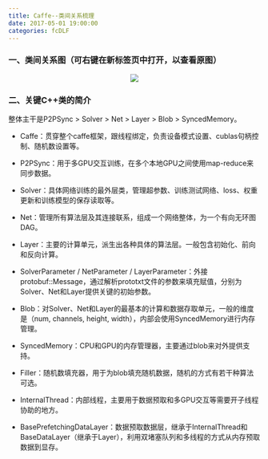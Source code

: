 ```yaml
---
title: Caffe--类间关系梳理
date: 2017-05-01 19:00:00
categories: fcDLF
---
```


<script type="text/javascript" src="http://cdn.mathjax.org/mathjax/latest/MathJax.js?config=default"></script>

### 一、类间关系图（可右键在新标签页中打开，以查看原图）

<center><img src="{{ site.baseurl }}/images/pdDLF/caffe_s1_1.png"></center>

### 二、关键C++类的简介

   整体主干是P2PSync > Solver > Net > Layer > Blob > SyncedMemory。

* Caffe：贯穿整个caffe框架，跟线程绑定，负责设备模式设置、cublas句柄控制、随机数设置等。

* P2PSync：用于多GPU交互训练，在多个本地GPU之间使用map-reduce来同步数据。

* Solver：具体网络训练的最外层类，管理超参数、训练测试网络、loss、权重更新和训练模型的保存读取等。

* Net：管理所有算法层及其连接联系，组成一个网络整体，为一个有向无环图DAG。

* Layer：主要的计算单元，派生出各种具体的算法层。一般包含初始化、前向和反向计算。

* SolverParameter / NetParameter / LayerParameter：外接protobuf::Message，通过解析prototxt文件的参数来填充赋值，分别为Solver、Net和Layer提供关键的初始参数。

* Blob：对Solver、Net和Layer的最基本的计算和数据存取单元，一般的维度是（num, channels, height, width），内部会使用SyncedMemory进行内存管理。

* SyncedMemory：CPU和GPU的内存管理器，主要通过blob来对外提供支持。

* Filler：随机数填充器，用于为blob填充随机数据，随机的方式有若干种算法可选。

* InternalThread：内部线程，主要用于数据预取和多GPU交互等需要开子线程协助的地方。

* BasePrefetchingDataLayer：数据预取数据层，继承于InternalThread和BaseDataLayer（继承于Layer），利用双堵塞队列和多线程的方式从内存预取数据到显存。
